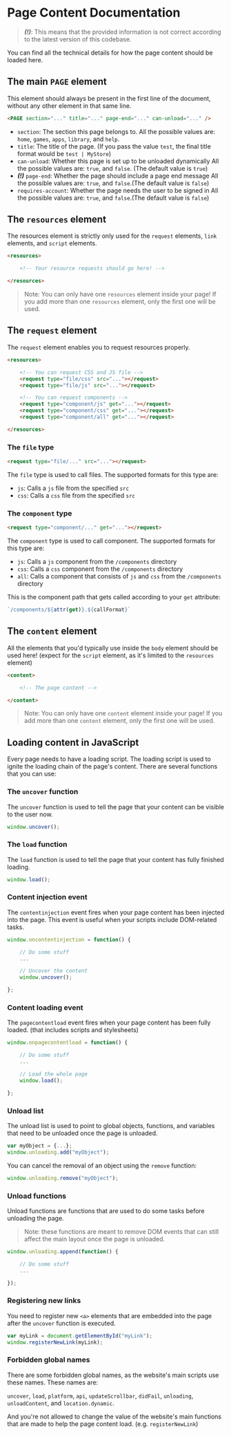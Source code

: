 # Page Content Documentation

> ***(!)***: This means that the provided information is not correct according to the latest version of this codebase.

You can find all the technical details for how the page content should be loaded here.

## The main `PAGE` element

This element should always be present in the first line of the document, without any other element in that same line.

```html
<PAGE section="..." title="..." page-end="..." can-unload="..." />
```

- `section`: The section this page belongs to.
  All the possible values are: `home`, `games`, `apps`, `library`, and `help`.
- `title`: The title of the page.
  (If you pass the value `test`, the final title format would be `test | MyStore`)
- `can-unload`: Whether this page is set up to be unloaded dynamically
  All the possible values are: `true`, and `false`. (The default value is `true`)
- ***(!)*** `page-end`: Whether the page should include a page end message
  All the possible values are: `true`, and `false`.(The default value is `false`)
- `requires-account`: Whether the page needs the user to be signed in
  All the possible values are: `true`, and `false`.(The default value is `false`)

## The `resources` element

The resources element is strictly only used for the `request` elements, `link` elements, and `script` elements.

```html
<resources>

    <!-- Your resource requests should go here! -->

</resources>
```

> Note: You can only have one `resources` element inside your page! If you add more than one `resources` element, only the first one will be used.

## The `request` element

The `request` element enables you to request resources properly.

```html
<resources>

    <!-- You can request CSS and JS file -->
    <request type="file/css" src="..."></request>
    <request type="file/js" src="..."></request>

    <!-- You can request components -->
    <request type="component/js" get="..."></request>
    <request type="component/css" get="..."></request>
    <request type="component/all" get="..."></request>

</resources>
```

### The `file` type

```html
<request type="file/..." src="..."></request>
```

The `file` type is used to call files. The supported formats for this type are:

- `js`: Calls a `js` file from the specified `src`
- `css`: Calls a `css` file from the specified `src`

### The `component` type

```html
<request type="component/..." get="..."></request>
```

The `component` type is used to call component. The supported formats for this type are:

- `js`: Calls a `js` component from the `/components` directory
- `css`: Calls a `css` component from the `/components` directory
- `all`: Calls a component that consists of `js` and `css` from the `/components` directory

This is the component path that gets called according to your `get` attribute:

```js
`/components/${attr(get)}.${callFormat}`
```

## The `content` element

All the elements that you'd typically use inside the `body` element should be used here! (expect for the `script` element, as it's limited to the `resources` element)

```html
<content>

    <!-- The page content -->

</content>
```

> Note: You can only have one `content` element inside your page! If you add more than one `content` element, only the first one will be used.

## Loading content in JavaScript

Every page needs to have a loading script. The loading script is used to ignite the loading chain of the page's content. There are several functions that you can use:

### The `uncover` function

The `uncover` function is used to tell the page that your content can be visible to the user now.

```js
window.uncover();
```

### The `load` function

The `load` function is used to tell the page that your content has fully finished loading.

```js
window.load();
```

### Content injection event

The `contentinjection` event fires when your page content has been injected into the page. This event is useful when your scripts include DOM-related tasks.

```js
window.oncontentinjection = function() {

    // Do some stuff
    ...

    // Uncover the content
    window.uncover();

};
```

### Content loading event

The `pagecontentload` event fires when your page content has been fully loaded. (that includes scripts and stylesheets)

```js
window.onpagecontentload = function() {

    // Do some stuff
    ...

    // Load the whole page
    window.load();

};
```

### Unload list

The unload list is used to point to global objects, functions, and variables that need to be unloaded once the page is unloaded.

```js
var myObject = {...};
window.unloading.add("myObject");
```

You can cancel the removal of an object using the `remove` function:

```js
window.unloading.remove("myObject");
```

### Unload functions

Unload functions are functions that are used to do some tasks before unloading the page.

> Note: these functions are meant to remove DOM events that can still affect the main layout once the page is unloaded.

```js
window.unloading.append(function() {

    // Do some stuff
    ...

});
```

### Registering new links

You need to register new `<a>` elements that are embedded into the page after the `uncover` function is executed.

```js
var myLink = document.getElementById("myLink");
window.registerNewLink(myLink);
```

### Forbidden global names

There are some forbidden global names, as the website's main scripts use these names. These names are:

`uncover`, `load`, `platform`, `api`, `updateScrollbar`, `didFail`, `unloading`, `unloadContent`, and `location.dynamic`.

And you're not allowed to change the value of the website's main functions that are made to help the page content load. (e.g. `registerNewLink`)
